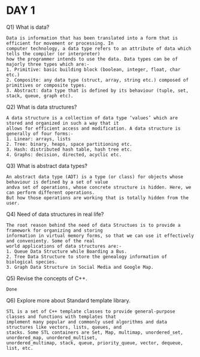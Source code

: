# DAY 1

Q1) What is data?

    Data is information that has been translated into a form that is efficient for movement or processing. In 
    computer technology, a data type refers to an attribute of data which tells the compiler (or interpreter) 
    how the programmer intends to use the data. Data types can be of majorly three types which are:-
    1. Primitive: basic building block (boolean, integer, float, char etc.)
    2. Composite: any data type (struct, array, string etc.) composed of primitives or composite types.
    3. Abstract: data type that is defined by its behaviour (tuple, set, stack, queue, graph etc).

Q2) What is data structures?

    A data structure is a collection of data type ‘values’ which are stored and organized in such a way that it
    allows for efficient access and modification. A data structure is generally of four forms:-
    1. Linear: arrays, lists
    2. Tree: binary, heaps, space partitioning etc.
    3. Hash: distributed hash table, hash tree etc.
    4. Graphs: decision, directed, acyclic etc.
     
Q3) What is abstract data types?

    An abstract data type (ADT) is a type (or class) for objects whose behaviour is defined by a set of value 
    andva set of operations, whose concrete structure is hidden. Here, we can perform different operations. 
    But how those operations are working that is totally hidden from the user.

Q4) Need of data structures in real life?

    The root reason behind the need of data Structues is to provide a framework for organizing and storing 
    information in virtual memory forms, so that we can use it effectively and convenienty. Some of the real 
    world applications of data structures are:-
    1. Queue Data Structure while Boarding a Bus.
    2. Tree Data Structure to store the genealogy information of biological species.
    3. Graph Data Structure in Social Media and Google Map.
 
Q5) Revise the concepts of C++.
    
    Done

Q6) Explore more about Standard template library.

    STL is a set of C++ template classes to provide general-purpose classes and functions with templates that
    implement many popular and commonly used algorithms and data structures like vectors, lists, queues, and 
    stacks. Some STL containers are Set, Map, multimap, unordered_set, unordered_map, unordered_multiset, 
    unordered_multimap, stack, queue, priority_queue, vector, dequeue, list, etc.

